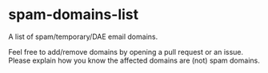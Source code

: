 # spam-domains-list
A list of spam/temporary/DAE email domains.

Feel free to add/remove domains by opening a pull request or an issue. Please explain how you know the affected domains are (not) spam domains.
